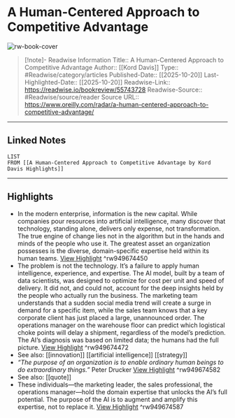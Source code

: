 # A Human-Centered Approach to Competitive Advantage

![rw-book-cover](https://www.oreilly.com/radar/wp-content/uploads/sites/3/2025/10/A-collaborative-approach-to-AI-160x160.jpg)
<br>
>[!note]- Readwise Information
>Title:: A Human-Centered Approach to Competitive Advantage
>Author:: [[Kord Davis]]
>Type:: #Readwise/category/articles
>Published-Date:: [[2025-10-20]]
>Last-Highlighted-Date:: [[2025-10-20]]
>Readwise-Link:: https://readwise.io/bookreview/55743728
>Readwise-Source:: #Readwise/source/reader
>Source URL:: https://www.oreilly.com/radar/a-human-centered-approach-to-competitive-advantage/
--- 

## Linked Notes
```dataview
LIST
FROM [[A Human-Centered Approach to Competitive Advantage by Kord Davis Highlights]]
```

---

## Highlights
- In the modern enterprise, information is the new capital. While companies pour resources into artificial intelligence, many discover that technology, standing alone, delivers only expense, not transformation. The true engine of change lies not in the algorithm but in the hands and minds of the people who use it. The greatest asset an organization possesses is the diverse, domain-specific expertise held within its human teams. [View Highlight](https://readwise.io/open/949674450) ^rw949674450
- The problem is not the technology. It’s a failure to apply human intelligence, experience, and expertise. The AI model, built by a team of data scientists, was designed to optimize for cost per unit and speed of delivery. It did not, and could not, account for the deep insights held by the people who actually run the business. The marketing team understands that a sudden social media trend will create a surge in demand for a specific item, while the sales team knows that a key corporate client has just placed a large, unannounced order. The operations manager on the warehouse floor can predict which logistical choke points will delay a shipment, regardless of the model’s prediction. The AI’s diagnosis was based on limited data; the humans had the full picture. [View Highlight](https://readwise.io/open/949674472) ^rw949674472 
- See also: [[innovation]] [[artificial intelligence]] [[strategy]] 
- *“The purpose of an organization is to enable ordinary human beings to do extraordinary things.”* 
  Peter Drucker [View Highlight](https://readwise.io/open/949674582) ^rw949674582 
- See also: [[quote]] 
- These individuals—the marketing leader, the sales professional, the operations manager—hold the domain expertise that unlocks the AI’s full potential. The purpose of the AI is to augment and amplify this expertise, not to replace it. [View Highlight](https://readwise.io/open/949674587) ^rw949674587
